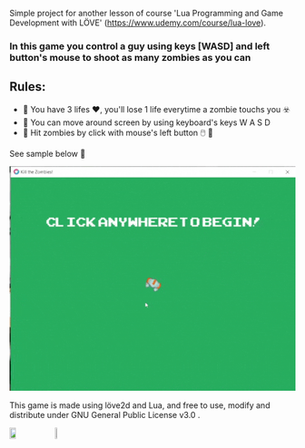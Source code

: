 Simple project for another lesson of course 'Lua Programming and Game Development with LÖVE' (https://www.udemy.com/course/lua-love).

### In this game you control a guy using keys [WASD] and left button's mouse to shoot as many zombies as you can

## Rules:
- :triangular_flag_on_post: You have 3 lifes :heart:, you'll lose 1 life everytime a zombie touchs you :biohazard:
- :triangular_flag_on_post: You can move around screen by using keyboard's keys W A S D
- :triangular_flag_on_post: Hit zombies by click with mouse's left button :computer_mouse: :gun:

See sample below :eyes:


![alt text](git_images/playing-game.gif)


This game is made using löve2d and Lua, and free to use, modify and distribute under GNU General Public License v3.0 .


<a href="https://love2d.org/"><img src="https://love2d.org/style/logo.png" width=15% height=15%></a>
<a href="https://love2d.org/"><img src="https://www.lua.org/images/logo.gif" width=5% height=5%></a>
